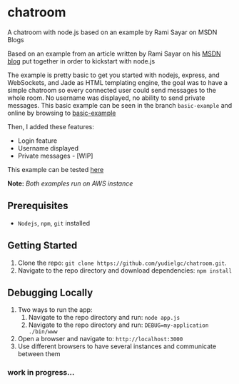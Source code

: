 # chatroom #

A chatroom with node.js based on an example by Rami Sayar on MSDN Blogs

Based on an example from an article written by Rami Sayar on his [MSDN blog](http://blogs.msdn.com/b/cdndevs/archive/2014/09/04/node-js-tutorial-series-a-chatroom-for-all-part-1-introduction-to-node.aspx) put together in order to kickstart with node.js

The example is pretty basic to get you started with nodejs, express, and WebSockets, and Jade as HTML templating engine, the goal was to have a simple chatroom so every connected user could send messages to the whole room. No username was displayed, no ability to send private messages. This basic example can be seen in the branch `basic-example` and online by browsing to [basic-example](http://ec2-52-23-187-7.compute-1.amazonaws.com:4000/)

Then, I added these features:

- Login feature
- Username displayed
- Private messages - [WIP]

This example can be tested [here](https://chatroom-nodejs.herokuapp.com/)

**Note:** *Both examples run on AWS instance*

## Prerequisites ##

- `Nodejs`, `npm`, `git` installed

## Getting Started ##

1. Clone the repo: `git clone https://github.com/yudielgc/chatroom.git`.
2. Navigate to the repo directory and download dependencies: `npm install`

## Debugging Locally ##

1. Two ways to run the app:
	1. Navigate to the repo directory and run: `node app.js`
	2. Navigate to the repo directory and run: `DEBUG=my-application ./bin/www`
2. Open a browser and navigate to: `http://localhost:3000`
3. Use different browsers to have several instances and communicate between them

### work in progress...